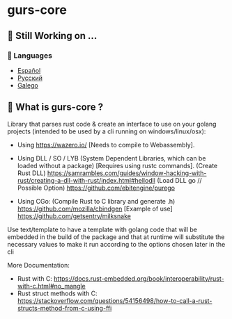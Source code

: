 # gurs-core

## 🚧 Still Working on ...

### 🏴 Languages

- [Español](/README-es.md)
- [Русский](/README-ru.md)
- [Galego](/README-gl.md)

## 🤯 What is gurs-core ?

Library that parses rust code & create an interface to use on your golang projects
(intended to be used by a cli running on windows/linux/osx):

- Using https://wazero.io/ [Needs to compile to Webassembly].

- Using DLL / SO / LYB (System Dependent Libraries, which can be loaded without a package) [Requires using rustc commands].
(Create Rust DLL)
https://samrambles.com/guides/window-hacking-with-rust/creating-a-dll-with-rust/index.html#hellodll
(Load DLL go // Possible Option)
https://github.com/ebitengine/purego

- Using CGo:
(Compile Rust to C library and generate .h) https://github.com/mozilla/cbindgen
[Example of use] https://github.com/getsentry/milksnake

Use text/template to have a template with golang code that will be embedded in the build of the package
and that at runtime will substitute the necessary values to make it run according to the options chosen later in the cli

More Documentation:

- Rust with C: https://docs.rust-embedded.org/book/interoperability/rust-with-c.html#no_mangle
- Rust struct methods with C: https://stackoverflow.com/questions/54156498/how-to-call-a-rust-structs-method-from-c-using-ffi